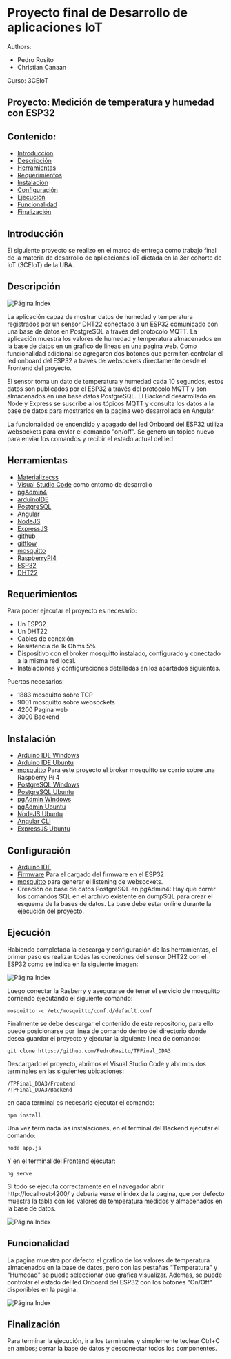 # Proyecto final de Desarrollo de aplicaciones IoT

Authors:
* Pedro Rosito
* Christian Canaan

Curso: 3CEIoT

## Proyecto: Medición de temperatura y humedad con ESP32

## Contenido:

* [Introducción](#Introducción)
* [Descripción](#Descripción)
* [Herramientas](#Herramientas)
* [Requerimientos](#Requerimientos)
* [Instalación](#Instalación)
* [Configuración](#Configuración)
* [Ejecución](#Ejecución)
* [Funcionalidad](#Funcionalidad)
* [Finalización](#Finalización)

## Introducción

El siguiente proyecto se realizo en el marco de entrega como trabajo final de la materia de desarrollo de aplicaciones IoT dictada en la 3er cohorte de IoT (3CEIoT) de la UBA.

## Descripción

![Página Index](doc/schema.png)

La aplicación capaz de mostrar datos de humedad y temperatura registrados por un sensor DHT22 conectado a un ESP32 comunicado con una base de datos en PostgreSQL a través del protocolo MQTT. La aplicación muestra los valores de humedad y temperatura almacenados en la base de datos en un grafico de lineas en una pagina web. Como funcionalidad adicional se agregaron dos botones que permiten controlar el led onboard del ESP32 a través de websockets directamente desde el Frontend del proyecto.

El sensor toma un dato de temperatura y humedad cada 10 segundos, estos datos son publicados por el ESP32 a través del protocolo MQTT y son almacenados en una base datos PostgreSQL. El Backend desarrollado en Node y Express se suscribe a los tópicos MQTT y consulta los datos a la base de datos para mostrarlos en la pagina web desarrollada en Angular.

La funcionalidad de encendido y apagado del led Onboard del ESP32 utiliza websockets para enviar el comando "on/off". Se genero un tópico nuevo para enviar los comandos y recibir el estado actual del led

## Herramientas

* [Materializecss](https://materializecss.com/)
* [Visual Studio Code](https://code.visualstudio.com/) como entorno de desarrollo
* [pgAdmin4](https://www.pgadmin.org/docs/)
* [arduinoIDE](https://www.arduino.cc/en/software)
* [PostgreSQL](https://www.postgresql.org/docs/)
* [Angular](https://angular.io/docs)
* [NodeJS](https://nodejs.org/es/docs/)
* [ExpressJS](https://expressjs.com/es/)
* [github](https://github.com/)
* [gitflow](https://www.atlassian.com/es/git/tutorials/comparing-workflows/gitflow-workflow)
* [mosquitto](https://mosquitto.org/)
* [RaspberryPI4](https://www.raspberrypi.org/documentation/)
* [ESP32](https://www.espressif.com/en/products/modules/esp32)
* [DHT22](https://www.hwlibre.com/dht22/)


## Requerimientos

Para poder ejecutar el proyecto es necesario:
* Un ESP32
* Un DHT22
* Cables de conexión
* Resistencia de 1k Ohms 5%
* Dispositivo con el broker mosquitto instalado, configurado y conectado a la misma red local.
* Instalaciones y configuraciones detalladas en los apartados siguientes. 

Puertos necesarios: 
* 1883 mosquitto sobre TCP
* 9001 mosquitto sobre websockets
* 4200 Pagina web
* 3000 Backend

## Instalación

* [Arduino IDE Windows](https://randomnerdtutorials.com/installing-the-esp32-board-in-arduino-ide-windows-instructions/)
* [Arduino IDE Ubuntu](https://ubunlog.com/arduino-ide-en-ubuntu/)
* [mosquitto](https://randomnerdtutorials.com/how-to-install-mosquitto-broker-on-raspberry-pi/) Para este proyecto el broker mosquitto se corrio sobre una Raspberry Pi 4
* [PostgreSQL Windows](https://www.postgresql.org/download/windows/)
* [PostgreSQL Ubuntu](https://www.postgresql.org/download/linux/ubuntu/)
* [pgAdmin Windows](https://www.pgadmin.org/download/pgadmin-4-windows/)
* [pgAdmin Ubuntu](https://www.pgadmin.org/download/pgadmin-4-apt/)
* [NodeJS Ubuntu](https://www.geeksforgeeks.org/installation-of-node-js-on-linux/)
* [Angular CLI](https://desarrolloweb.com/articulos/angular-cli.html#:~:text=Angular%20CLI%20es%20una%20herramienta,se%20instala%20v%C3%ADa%20%22npm%22.)
* [ExpressJS Ubuntu](https://expressjs.com/es/starter/installing.html)

## Configuración

* [Arduino IDE](https://randomnerdtutorials.com/installing-the-esp32-board-in-arduino-ide-windows-instructions/)
* [Firmware](https://randomnerdtutorials.com/esp32-mqtt-publish-dht11-dht22-arduino/) Para el cargado del firmware en el ESP32
* [mosquitto](https://medium.com/@anant.lalchandani/dead-simple-mqtt-example-over-websockets-in-angular-b9fd5ff17b8e) para generar el listening de websockets.
* Creación de base de datos PostgreSQL en pgAdmin4: Hay que correr los comandos SQL en el archivo existente en dumpSQL para crear el esquema de la bases de datos. La base debe estar online durante la ejecución del proyecto.

## Ejecución

Habiendo completada la descarga y configuración de las herramientas, el primer paso es realizar todas las conexiones del sensor DHT22 con el ESP32 como se indica en la siguiente imagen:

![Página Index](doc/conexion.png)

Luego conectar la Rasberry y asegurarse de tener el servicio de mosquitto corriendo ejecutando el siguiente comando:
```
mosquitto -c /etc/mosquitto/conf.d/default.conf
```

Finalmente se debe descargar el contenido de este repositorio, para ello puede posicionarse por linea de comando dentro del directorio donde desea guardar el proyecto y ejecutar la siguiente linea de comando:

```
git clone https://github.com/PedroRosito/TPFinal_DDA3
```
Descargado el proyecto, abrimos el Visual Studio Code y abrimos dos terminales en las siguientes ubicaciones:
```
/TPFinal_DDA3/Frontend
/TPFinal_DDA3/Backend
```
en cada terminal es necesario ejecutar el comando:
```
npm install
```
Una vez terminada las instalaciones, en el terminal del Backend ejecutar el comando:
```
node app.js
```
Y en el terminal del Frontend ejecutar:
```
ng serve
```

Si todo se ejecuta correctamente en el navegador abrir http://localhost:4200/ y debería verse el index de la pagina, que por defecto muestra la tabla con los valores de temperatura medidos y almacenados en la base de datos. 

![Página Index](doc/IndexCaptura.png)

## Funcionalidad

La pagina muestra por defecto el grafico de los valores de temperatura almacenados en la base de datos, pero con las pestañas "Temperatura" y "Humedad" se puede seleccionar que grafica visualizar. Ademas, se puede controlar el estado del led Onboard del ESP32 con los botones "On/Off" disponibles en la pagina.

![Página Index](doc/CapturaIndex.png)

## Finalización
Para terminar la ejecución, ir a los terminales y simplemente teclear Ctrl+C en ambos; cerrar la base de datos y desconectar todos los componentes. 
